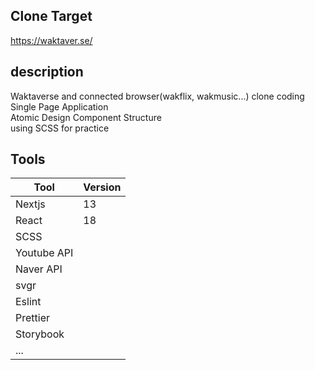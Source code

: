 ## Clone Target

https://waktaver.se/

## description

Waktaverse and connected browser(wakflix, wakmusic...) clone coding<br/>
Single Page Application<br/>
Atomic Design Component Structure<br/>
using SCSS for practice<br/>

## Tools

| Tool        | Version |
| ----------- | ------- |
| Nextjs      | 13      |
| React       | 18      |
| SCSS        |         |
| Youtube API |         |
| Naver API   |         |
| svgr        |         |
| Eslint      |         |
| Prettier    |         |
| Storybook   |         |
| ...         |         |
